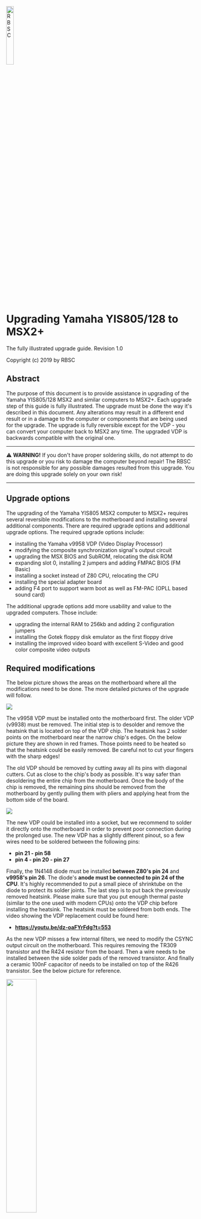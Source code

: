 <div>
    <img src="Pics/RBSC.png" alt="RBSC"
    width="20%" height="20%"/>
</div>

# Upgrading Yamaha YIS805/128 to MSX2+

The fully illustrated upgrade guide. Revision 1.0

Copyright (c) 2019 by RBSC

## Abstract

The purpose of this document is to provide assistance in upgrading of the Yamaha YIS805/128 MSX2 and similar computers to MSX2+. Each upgrade step of this guide is fully illustrated. The upgrade must be done the way it's described in this document. Any alterations may result in a different end result or in a damage to the computer or components that are being used for the upgrade. The upgrade is fully reversible except for the VDP - you can convert your computer back to MSX2 any time. The upgraded VDP is backwards compatible with the original one.

---

:warning:
**WARNING!** If you don't have proper soldering skills, do not attempt to do this upgrade or you risk to damage the computer beyond repair! The RBSC is not responsible for any possible damages resulted from this upgrade. You are doing this upgrade solely on your own risk!

----

## Upgrade options

The upgrading of the Yamaha YIS805 MSX2 computer to MSX2+ requires several reversible modifications to the motherboard and installing several additional components. There are required upgrade options and additional upgrade options. The required upgrade options include:
-   installing the Yamaha v9958 VDP (Video Display Processor)
-   modifying the composite synchronization signal's output circuit 
-   upgrading the MSX BIOS and SubROM, relocating the disk ROM    
-   expanding slot 0, installing 2 jumpers and adding FMPAC BIOS (FM Basic)    
-   installing a socket instead of Z80 CPU, relocating the CPU    
-   installing the special adapter board    
-   adding F4 port to support warm boot as well as FM-PAC (OPLL based sound card)    

The additional upgrade options add more usability and value to the upgraded computers. Those include:
-   upgrading the internal RAM to 256kb and adding 2 configuration jumpers
-   installing the Gotek floppy disk emulator as the first floppy drive    
-   installing the improved video board with excellent S-Video and good color composite video outputs    

## Required modifications

The below picture shows the areas on the motherboard where all the modifications need to be done. The more detailed pictures of the upgrade will follow.

![](Pics/areas.jpg)

The v9958 VDP must be installed onto the motherboard first. The older VDP (v9938) must be removed. The initial step is to desolder and remove the heatsink that is located on top of the VDP chip. The heatsink has 2 solder points on the motherboard near the narrow chip's edges. On the below picture they are shown in red frames. Those points need to be heated so that the heatsink could be easily removed. Be careful not to cut your fingers with the sharp edges!

The old VDP should be removed by cutting away all its pins with diagonal cutters. Cut as close to the chip's body as possible. It's way safer than desoldering the entire chip from the motherboard. Once the body of the chip is removed, the remaining pins should be removed from the motherboard by gently pulling them with pliers and applying heat from the bottom side of the board.

![](Pics/vdp.jpg)

The new VDP could be installed into a socket, but we recommend to solder it directly onto the motherboard in order to prevent poor connection during the prolonged use. The new VDP has a slightly different pinout, so a few wires need to be soldered between the following pins:
-   **pin 21 - pin 58**    
-   **pin 4 - pin 20 - pin 27**

Finally, the 1N4148 diode must be installed **between Z80's pin 24** and **v9958's pin 26**. The diode's **anode must be connected to pin 24 of the CPU**. It's highly recommended to put a small piece of shrinktube on the diode to protect its solder joints. The last step is to put back the previously removed heatsink. Please make sure that you put enough thermal paste (similar to the one used with modern CPUs) onto the VDP chip before installing the heatsink. The heatsink must be soldered from both ends. The video showing the VDP replacement could be found here:
-   **https://youtu.be/dz-oaFYrFdg?t=553**  

As the new VDP misses a few internal filters, we need to modify the CSYNC output circuit on the motherboard. This requires removing the TR309 transistor and the R424 resistor from the board. Then a wire needs to be installed between the side solder pads of the removed transistor. And finally a ceramic 100nF capacitor of needs to be installed on top of the R426 transistor. See the below picture for reference.

<div>
    <img src="Pics/sync.jpg"
    width="40%" height="40%"/>
<div>

This concludes the installation of the new VDP chip. You might want to power up the computer to verify that the new chip produces the correct image before proceeding with the other modifications. If the picture doesn't appear, then check all connections or replace the VPD chip if necessary.

The next important step is to remove all old ROM chips from the motherboard. If you want the upgrade to be reversible, you might want to desolder these chips with hot air or with the desoldering pump. However, there's a risk of damaging the motherboard if it gets overheated. So you need to decide which way is better - to cut away the pins or to desolder the ROM chips. After removing the old ROM chips, you need to install five DIP28 sockets onto the motherboard for the new ROMs. In addition you need to install 100nF ceramic capacitor on C351 placeholder. And finally you need to install two 4-pin jumper pin headers and put 2 jumpers on them as shown on the below image. Those jumpers are needed to properly position the FMPAC BIOS in the computer's slot 0.

![](Pics/roms.jpg)

To complete the job you need to program 5 ROM chips with the necessary data using any EEPROM programmer. We recommend to use only the electrically erasable W27C512 EEPROM chips from Winbond. The chips on the above image are marked as 1,2,3,4 and 5. You need to write the data from the files with the corresponding names into the chips and put them into the sockets according to their numbering. The archive with the data is located here:

-   http://podrezov.com/yis805gotek/yis805_msx2p.zip
    
The data in the archive is already prepared to be written into the 65kb W27C512 chips. After programming a chip we recommend to mark its number with a permanent marker. This will help to insert the chip into the correct socket. The info about the new ROMs and their locations in computer's memory can be found in the below table:

| Socket ---> | 1 |  2 |  3 | 4 | 5 |
| :---: | :---: | :---: | :---: | :---: | :---: | 
| **File** | 1.rom | 2.rom | 3.rom | 4.rom |  5.rom |
| **Contents of the ROM** | MSX2+ BIOS and Basic 3.0 | FMPAC BIOS (internal) | DISK BIOS 1.0 | MSX2+ EXT and Kanji ROM (part 1) | Kanji ROM (part 2) | 
| **Position on board** | IC320 | IC324| IC328 | IC332 | IC336 |
| **Slot allocation** | 0.0 | 0.1 | 3.1 | 3.0 | 3.0 |
| **Address** | 0000-7FFF | 0000-7FFF | 0000-7FFF | 0000-7FFF | 8000-BFFF |
| **Size** | 32kb data | 16kb padding + 16kb data | 16kb padding + 16kb data | 32kb data | 16kb data + 16kb padding |

By default the slot 0 is not expanded, but we need it to be expanded. To expand the slot 0 for the FMPAC BIOS you need to solder the 1N4148 diode to D301 placeholder as shown on the below image. This will permanently expand slot 0 and permit to use FM Basic commands. The diode must be soldered with the same orientation as D302 and D303 diodes. If your computer already has slot 0 expanded, you won't need to install the new diode.

<div>
    <img src="Pics/diode.jpg"
    width="40%" height="40%"/>
<div>
    
The next step is to remove the Z80 CPU put a DIP40 socket in its place. If you intend to use the original Z80 processor, then take the risk and carefully desolder it from the motherboard. The socket is required to install the special adapter board. As the Z80 is partially covered by the computer's power supply, there's not enough vertical space to install the combo board that contains the F4 port and FMPAC OPLL sound card. The F4 port is required for warm booting.

The adapter board requires 2 supports to be 3D-printed and installed under the board. Those are necessary to hold the board in place when installing or removing the F4/FMPAC combo board. Use the flathead screws to attach the supports to the adapter board before installation. You also need to put 2 pieces of thin double-sided sticky tape on the feet of both supports in order to glue them onto the motherboard. See the pictures below for reference:

<div>
    <img src="Pics/adapter1.jpg"
    width="30%" height="30%"/>
    &thinsp;
    <img src="Pics/adapter2.jpg"
    width="60%" height="60%"/>
</div>

The adapter board is available as open-source project in the RBSC's Github repository. The 3D models of the supports can be downloaded from the other RBSC's repository on Thingiverse:
-   **https://github.com/RBSC/YIS805_Adapter** 
-   **https://www.thingiverse.com/thing:3860033**

To be able to connect the F4/FMPAC combo board to the motherboard you need to install 6-pin jumper pin header. The picture below shows the way that the pins must be installed. For the combo board v1.4 you will need to connect 4 wires: ground (GND), audio (AUD), +12V and -12V. Please make sure that you connect the 12V wires correctly or you will damage the amplifier on the combo board!

<div>
    <img src="Pics/boardconn.jpg"
    width="70%" height="70%"/>
<div>

The assembled combo board (without the ROM chip) is installed into the socket of the adapter board by gently pushing it downwards. Please make sure that the pins of the combo board are connected to the socket in the right way or you may damage the Z80 CPU installed on the board. The picture below shows how the combo board is installed and connected to the newly-soldered pins on the motherboard.

![](Pics/combo.jpg)

This concludes the required MSX2+ upgrade. Make sure that everything is connected correctly and power up the computer. If you see MSX2 logo with main RAM counter and your computer boots to Basic 3.0, then the upgrade was successful. To verify that FMPAC BIOS is correctly installed, run the **_music** command from MSX Basic. If you don't get a syntax error, then the BIOS is correctly installed. To verify the F4 port, just press the Reset button. If your computer reboots without showing the MSX logo, then the F4 port works correctly.

**NOTE:** Please note that the built-in Painter graphics editor that was present in the Russian versions of YIS805/128, will no longer be available after the upgrade. Its place is taken by other ROMs that are necessary for the proper conversion to MSX2+.

## Optional modifications

As mentioned earlier, the optional modifications will increase the usability and the value of the upgraded MSX2+ computer. One of the most important modifications is the RAM upgrade. Normally YIS805 computers have 128kb of RAM installed on the motherboard. It is possible to upgrade this amount of RAM to 256kb very easily. First, you need to install four DIP18 sockets onto the motherboard as shown on the below image:

![](Pics/sockets.jpg)

Then you need to install 8 ceramic 100nF capacitors on C425, C426, C427, C428, C363, C365, C372 and C374 placeholders and also add one electrolytic 100uF 16v capacitor on C419 placeholder. Please mind the capacitor's polarity when installing it. Then you can insert 4 DRAM chips into the sockets. The chips must be x464 DRAM with speeds from 80 to 120ns. The fully upgraded RAM looks like that:

![](Pics/ram.jpg)

You may also install the sockets to other RAM chips if you want. This way you will be able to quickly fix the computer if your RAM fails for whatever reason. The final step in the RAM upgrade is installing 2 configuration jumpers. Those are not normal 2.5mm jumpers that you got used to, so you need to create a custom jumper from the 3-pin Dupont connector. The outer pins must be joined together with a wire. To be able to install the jumpers you need to desolder the factory-installed wires from J305 and J306.

The J305 placeholder needs to be fitted with the 5-pin jumper pin header with the 2nd and 4th pins removed. The J306 needs to be fitted with the 3-pin jumper pin header with the middle pin removed. The prepared jumpers should be installed as shown on the pictures below. In case you will need to revert the RAM upgrade, you will need to remove J306 and move J306 to the left. Then you will have 128kb of RAM again.

<div>
    <img src="Pics/jumper1.jpg"
    width="40%" height="40%"/>
    &thinsp;
    <img src="Pics/jumper2.jpg"
    width="35%" height="35%"/>
</div>

Power up your computer and observe the doubled RAM amount. If your computer doesn't boot, check all modifications and/or replace the RAM chips with the known good ones.

As old floppy drives and diskettes are unreliable after 30 years of service, it's recommended to install the modern Gotek floppy emulator instead of the first floppy drive of the YIS805 computer. This will give you the possibility to have 999 disk images at hand any time. The installation is pretty simple and requires only the 3D-printed holder for the Gotek to properly fit it into the front panel of the computer. The 3D model can be downloaded from RBSC's repository on Thingiverse:
-   **https://www.thingiverse.com/thing:3816802**

First you need to set the DS0 jumper on the Gotek emulator's board and install it into the MSX's case. Please make sure that you connect the interface and power cables correctly. It's recommended to flash the emulator with the FlashFloppy firmware before installation and to configure the FF.CFG file to use the Gotek emulator for the MSX platform. See the FlashFloppy's documentation for more info. The properly installed Gotek emulator looks like that:

![](Pics/cover.jpg)

The 3D-printed part is installed on top of the Gotek's case, then the front panel is attached to the MSX's case so that there are no gaps between the emulator's case and the front panel. See the below picture for reference.

![](Pics/cover_installed.jpg)

After installation please power up the computer and check that you can boot from the mounted DSK image located on the USB drive. If the computer only boots to MSX Basic, use the **"files"** command (without quotes) to list the directory of the mounted DSK image. If the image is not mounted, please check whether the Gotek emulator is properly powered and connected to the motherboard. Also check that the mounted DSK image is good.

For even better usability you can install an OLED screen into the Gotek emulator's case. Then you will see the names of mounted DSK images and the disk activity. More info on installing the OLED screens into the Gotek you might want to check the corresponding topics on **https://www.msx.org** or **https://zx-pk.ru** (for Russian-speaking people) forums.

The final optional upgrade that could be done for the YIS805 and similar computers is installing the improved video board. In the Russian versions of this computer the video boards could only output black and white composite video and color RGB signals. The new video board adds a decent quality color composite video and excellent quality S-Video capabilities. The board was designed by RBSC for the MSX2+ upgrade and it looks like that:

![](Pics/video.jpg)

The new video board is available as the open-source project in RBSC's Github repository:
-   **https://github.com/RBSC/YIS805_VideoBoard**

It replaces the original video board and the only modification that you need to do is to drill a hole for the S-Video cable. The center of the new hole must be **33mm** away from the center of the audio output's hole. The **size of the hole should be the same** as for the audio/video outputs and it should be **on the same level** with them or a little higher. If necessary, adjust the hole with a filer so that the cables are connected without an effort.

**NOTE:** On some YIS805 and similar models the necessary hole may already be there - it is used for RF output from the original video board.

When the board is properly installed, the cable connections to it look like that:

![](Pics/video_installed.jpg)

Before installing the video board into the case, please make sure that it works well with your freshly-upgraded MSX2+ computer. You can connect the video board to the cable coming from the motherboard and test the outputs. Choose a good MSX2+ game for testing, for example **Sonyc**. It will test the video board, the installed Gotek emulator and the FMPAC sound card. The board can be placed on the top of the computer's case, just make sure that it's not touching any metal under it. Here's the picture of the final testing:

![](Pics/test.jpg)

**If everything works well, then your MSX2+ upgrade is complete and you can now give yourself a pat on the back. WELL DONE! If you have any questions, feel free to approach anyone from RBSC on the forums and ask your question. We will try to reply as soon as possible.**

## Credits

We, the RBSC, enjoyed creating this MSX2+ upgrade for you! The following individuals made this upgrade possible or supported its creation with their expertise:
-   [RBSC] Wierzbowsky (Germany)
-   [RBSC] Pencioner (Sweden)
-   [RBSC] Ptero (Russia)
-   [RBSC] DJS3000 (Russia) - thanks for the video!
-   [RBSC] TNT23 (Russia) - big thanks for the keyboard for YIS805!
-   Petr Andreev (Russia) - big thanks for YIS805/128 and arranging its delivery!
-   Kamil Karimov (Russia)
-   Maxim Vlasov (Switzerland)
-   Evgeny Brychkov (Russia)
-   GreyWolf (Russia)
    
And those who opposed or tried to prevent this MSX2+ upgrade one way or another (you know who you are) will not be mentioned here. Let them stay in the dark shadows of their own pride forever. Amen!

## P.S.

The dedicated topics about this MSX2+ upgrade:
-   **https://www.msx.org/forum/msx-talk/hardware/upgrading-yamaha-yis805-to-msx2**
-   **https://zx-pk.ru/threads/30796-apgrejd-yamakhi-yis805-128-do-msx2.html**

This documentation is always available here:
-   **http://podrezov.com/yis805gotek/Yamaha%20YIS805%20Upgrade%20Guide.doc**
